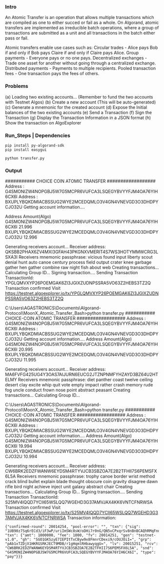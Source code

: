 ### Intro

An Atomic Transfer is an operation that allows multiple transactions which are compiled as one to either succed or fail as a whole.
On Algorand, atomic transfers are implemented as irreducible batch operations, where a group of transactions are submitted as a unit and all transactions in the batch either pass or fail.

Atomic transfers enable use cases such as:
Circular trades - Alice pays Bob if and only if Bob pays Claire if and only if Claire pays Alice.
Group payments - Everyone pays or no one pays.
Decentralized exchanges - Trade one asset for another without going through a centralized exchange.
Distributed payments - Payments to multiple recipients.
Pooled transaction fees - One transaction pays the fees of others.

### Problems

(a) Loading two existing accounts… (Remember to fund the two accounts with Testnet Algos)
(b) Create a new account (This will be auto-generated)
(c) Generate a mnemonic for the created account
(d) Expose the Initial balances of the two existing accounts
(e) Send a Transaction
(f) Sign the Transaction
(g) Display the Transaction Information in a JSON format
(h) Show the transaction on AlgoExplorer

### Run_Steps | Dependencies

```
pip install py-algorand-sdk
pip install easygui

python transfer.py
```

### Output

########### CHOICE COIN ATOMIC TRANSFER ##################
Address : G4SMONIZW4NOPGBJ5W7G5MCPR6VUFCA3LSQEGYBVYYFJM4OA76YIH6CX6I
Address : BXUPLYBQKDMIACBSSUG2WYE2MCEDQMLO3V4GN4VNEVGD3O3DHDPYCJO32U
Getting account information....

Address Amount(Algo)  
G4SMONIZW4NOPGBJ5W7G5MCPR6VUFCA3LSQEGYBVYYFJM4OA76YIH6CX6I 21.996
BXUPLYBQKDMIACBSSUG2WYE2MCEDQMLO3V4GN4VNEVGD3O3DHDPYCJO32U 12.996

Generating receivers account...
Receiver address: QKSBB2PHAX6ZV4MXI3GFAH43PKGNXVMERIT4S7WS3HOTYMMWCRG3LSXA3I
Receivers mnemonic passphrase: vicious found input liberty scout denial hunt auto canoe century process field output crater knee garbage gather hen gather combine raw night fish about web
Creating transactions...
Calculating Group ID...
Signing transaction....
Sending Transaction
TransactionId: YPGLQMVXYP26POEMGAK6ZI3JGIXZUDNPSSRA5VO63Z2HEBS3TZ2Q
Transaction confirmed
Visit https://testnet.algoexplorer.io/tx/YPGLQMVXYP26POEMGAK6ZI3JGIXZUDNPSSRA5VO63Z2HEBS3TZ2Q

C:\Users\AGASTRONICS\Documents\Algorand-Protocol\MoonX_Atomic_Transfer_Bash>python transfer.py
########### CHOICE-COIN ATOMIC TRANSFER ##################
Address : G4SMONIZW4NOPGBJ5W7G5MCPR6VUFCA3LSQEGYBVYYFJM4OA76YIH6CX6I
Address : BXUPLYBQKDMIACBSSUG2WYE2MCEDQMLO3V4GN4VNEVGD3O3DHDPYCJO32U
Getting account information....
Address Amount(Algo)  
G4SMONIZW4NOPGBJ5W7G5MCPR6VUFCA3LSQEGYBVYYFJM4OA76YIH6CX6I 20.995
BXUPLYBQKDMIACBSSUG2WYE2MCEDQMLO3V4GN4VNEVGD3O3DHDPYCJO32U 11.995

Generating receivers account...
Receiver address: MA6FVFG425UG4Y3OAS7AIJURN6EUCG2JTZNPNMFYHZAYD3BZ64U2HTELMY
Receivers mnemonic passphrase: diet panther coast twelve ceiling desert clay excite whip quit vote empty impact rather crash memory rude fog uncle conduct frown nose point abstract peasant
Creating transactions...
Calculating Group ID...

C:\Users\AGASTRONICS\Documents\Algorand-Protocol\MoonX_Atomic_Transfer_Bash>python transfer.py
########### CHOICE-COIN ATOMIC TRANSFER ##################
Address : G4SMONIZW4NOPGBJ5W7G5MCPR6VUFCA3LSQEGYBVYYFJM4OA76YIH6CX6I
Address : BXUPLYBQKDMIACBSSUG2WYE2MCEDQMLO3V4GN4VNEVGD3O3DHDPYCJO32U
Getting account information....
Address Amount(Algo)  
G4SMONIZW4NOPGBJ5W7G5MCPR6VUFCA3LSQEGYBVYYFJM4OA76YIH6CX6I 19.994
BXUPLYBQKDMIACBSSUG2WYE2MCEDQMLO3V4GN4VNEVGD3O3DHDPYCJO32U 10.994

Generating receivers account...
Receiver address: CW6BRK2EDZFWANW6EYDSM4RTYVJCB3SBZOA7E2B2TFHII7S6PEMSFX6L5A
Receivers mnemonic passphrase: trophy canoe border wrist method crack blind bullet explain blade thought obscure coin gravity disagree dawn rifle bird night achieve inject unit galaxy abstract chair
Creating transactions...
Calculating Group ID...
Signing transaction....
Sending Transaction
TransactionId: S25MV4IQQD7YCII65WSLQQ7WGEHD3G37AMVJAX4KK6VNTCFNRWSA
Transaction confirmed
Visit https://testnet.algoexplorer.io/tx/S25MV4IQQD7YCII65WSLQQ7WGEHD3G37AMVJAX4KK6VNTCFNRWSA
Transaction information:

```
{"confirmed-round": 20014254, "pool-error": "", "txn": {"sig": "1UB90z7Sq6rECd3/iF3wP/uriImSWc8sW/oDHi7r0nG/QN5vCPxqrSv8nBnBCAQhRMqFnqjCQIDYaUfGCKxpAw==", "txn": {"amt": 1000000, "fee": 1000, "fv": 20014251, "gen": "testnet-v1.0", "gh": "SGO1GKSzyE7IEPItTxCByw9x8FmnrCDexi9/cOUJOiI=", "grp": "pAb1xTZDjX1HKRGSRKJECT9MDB/r1gHqmlRHbawyqgU=", "lv": 20015251, "rcv": "CW6BRK2EDZFWANW6EYDSM4RTYVJCB3SBZOA7E2B2TFHII7S6PEMSFX6L5A", "snd": "G4SMONIZW4NOPGBJ5W7G5MCPR6VUFCA3LSQEGYBVYYFJM4OA76YIH6CX6I", "type": "pay"}}}
```
